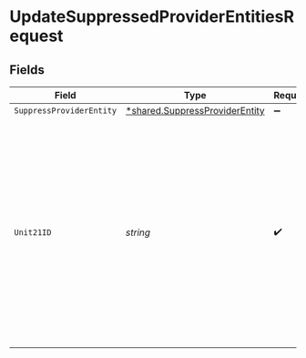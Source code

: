 # UpdateSuppressedProviderEntitiesRequest


## Fields

| Field                                                                                                                                                                                            | Type                                                                                                                                                                                             | Required                                                                                                                                                                                         | Description                                                                                                                                                                                      |
| ------------------------------------------------------------------------------------------------------------------------------------------------------------------------------------------------ | ------------------------------------------------------------------------------------------------------------------------------------------------------------------------------------------------ | ------------------------------------------------------------------------------------------------------------------------------------------------------------------------------------------------ | ------------------------------------------------------------------------------------------------------------------------------------------------------------------------------------------------ |
| `SuppressProviderEntity`                                                                                                                                                                         | [*shared.SuppressProviderEntity](../../models/shared/suppressproviderentity.md)                                                                                                                  | :heavy_minus_sign:                                                                                                                                                                               | N/A                                                                                                                                                                                              |
| `Unit21ID`                                                                                                                                                                                       | *string*                                                                                                                                                                                         | :heavy_check_mark:                                                                                                                                                                               | A Unit21 internally-assigned unique identifier for an object within the Unit21 system. Depending on the endpoint, `unit21_id` can refer to an entity, an event, a case, an alert, a device, etc. |